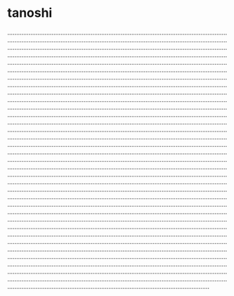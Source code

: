# tanoshi

..........................................................................................................................................................................................................................................................................................................................................................................................................................................................................................................................................................................................................................................................................................................................................................................................................................................................................................................................................................................................................................................................................................................................................................................................................................................................................................................................................................................................................................................................................................................................................................................................................................................................................................................................................................................................................................................................................................................................................................................................................................................................................................................................................................................................................................................................................................................................................................................................................................................................................................................................................................................................................................................................................................................................................................................................................................................................................................................................................................................................................................................................................................................................................................................................................................................................................................................................................................................................................................................................................................................................................................................................................................................................................................................................................................................................................................................................................................................................................................................................................................................................................................................................................................................................................................................................................................................................................................................................................................................................................................................
